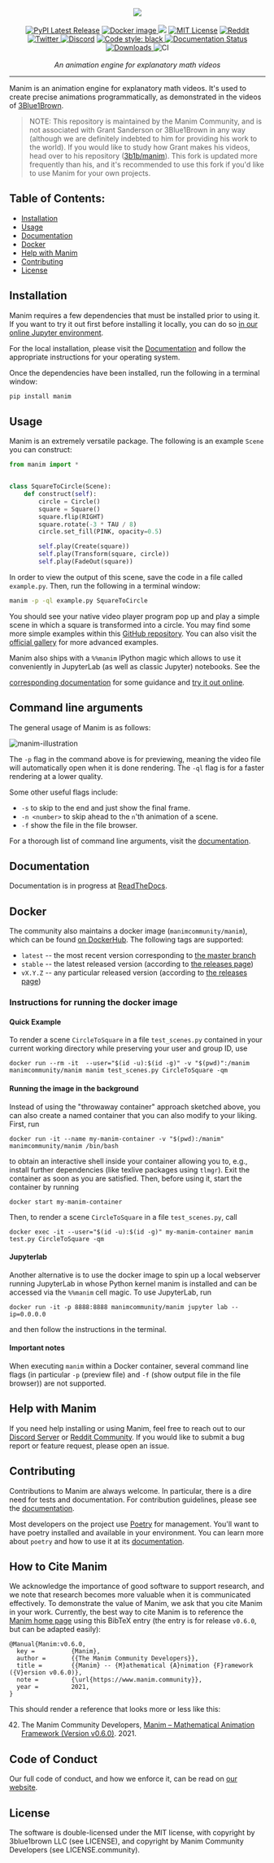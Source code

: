 <p align="center">
    <a href="https://www.manim.community/"><img src="https://raw.githubusercontent.com/ManimCommunity/manim/master/logo/cropped.png"></a>
    <br />
    <br />
    <a href="https://pypi.org/project/manim/"><img src="https://img.shields.io/pypi/v/manim.svg?style=flat&logo=pypi" alt="PyPI Latest Release"></a>
    <a href="https://hub.docker.com/r/manimcommunity/manim"><img src="https://img.shields.io/docker/v/manimcommunity/manim?color=%23099cec&label=docker%20image&logo=docker" alt="Docker image"> </a>
    <a href="https://mybinder.org/v2/gh/ManimCommunity/jupyter_examples/HEAD?filepath=basic_example_scenes.ipynb"><img src="https://mybinder.org/badge_logo.svg"></a>
    <a href="http://choosealicense.com/licenses/mit/"><img src="https://img.shields.io/badge/license-MIT-red.svg?style=flat" alt="MIT License"></a>
    <a href="https://www.reddit.com/r/manim/"><img src="https://img.shields.io/reddit/subreddit-subscribers/manim.svg?color=orange&label=reddit&logo=reddit" alt="Reddit" href=></a>
    <a href="https://twitter.com/manim_community/"><img src="https://img.shields.io/twitter/url/https/twitter.com/cloudposse.svg?style=social&label=Follow%20%40manim_community" alt="Twitter">
    <a href="https://www.manim.community/discord/"><img src="https://img.shields.io/discord/581738731934056449.svg?label=discord&color=yellow&logo=discord" alt="Discord"></a>
    <a href="https://github.com/psf/black"><img src="https://img.shields.io/badge/code%20style-black-000000.svg" alt="Code style: black">
    <a href="https://docs.manim.community/"><img src="https://readthedocs.org/projects/manimce/badge/?version=latest" alt="Documentation Status"></a>
    <a href="https://pepy.tech/project/manim"><img src="https://pepy.tech/badge/manim/month?" alt="Downloads"> </a>
    <img src="https://github.com/ManimCommunity/manim/workflows/CI/badge.svg" alt="CI">
    <br />
    <br />
    <i>An animation engine for explanatory math videos</i>
</p>
<hr />

Manim is an animation engine for explanatory math videos. It's used to create precise animations programmatically, as demonstrated in the videos of [3Blue1Brown](https://www.3blue1brown.com/).

> NOTE: This repository is maintained by the Manim Community, and is not associated with Grant Sanderson or 3Blue1Brown in any way (although we are definitely indebted to him for providing his work to the world). If you would like to study how Grant makes his videos, head over to his repository ([3b1b/manim](https://github.com/3b1b/manim)). This fork is updated more frequently than his, and it's recommended to use this fork if you'd like to use Manim for your own projects.

## Table of Contents:

-  [Installation](#installation)
-  [Usage](#usage)
-  [Documentation](#documentation)
-  [Docker](#docker)
-  [Help with Manim](#help-with-manim)
-  [Contributing](#contributing)
-  [License](#license)

## Installation

Manim requires a few dependencies that must be installed prior to using it. If you
want to try it out first before installing it locally, you can do so
[in our online Jupyter environment](https://mybinder.org/v2/gist/behackl/725d956ec80969226b7bf9b4aef40b78/HEAD?filepath=basic%20example%20scenes.ipynb).

For the local installation, please visit the [Documentation](https://docs.manim.community/en/stable/installation.html)
and follow the appropriate instructions for your operating system.

Once the dependencies have been installed, run the following in a terminal window:

```bash
pip install manim
```

## Usage

Manim is an extremely versatile package. The following is an example `Scene` you can construct:

```python
from manim import *


class SquareToCircle(Scene):
    def construct(self):
        circle = Circle()
        square = Square()
        square.flip(RIGHT)
        square.rotate(-3 * TAU / 8)
        circle.set_fill(PINK, opacity=0.5)

        self.play(Create(square))
        self.play(Transform(square, circle))
        self.play(FadeOut(square))
```

In order to view the output of this scene, save the code in a file called `example.py`. Then, run the following in a terminal window:

```sh
manim -p -ql example.py SquareToCircle
```

You should see your native video player program pop up and play a simple scene in which a square is transformed into a circle. You may find some more simple examples within this
[GitHub repository](example_scenes). You can also visit the [official gallery](https://docs.manim.community/en/stable/examples.html) for more advanced examples.

Manim also ships with a `%%manim` IPython magic which allows to use it conveniently in JupyterLab (as well as classic Jupyter) notebooks. See the

[corresponding documentation](https://docs.manim.community/en/stable/reference/manim.utils.ipython_magic.ManimMagic.html) for some guidance and
[try it out online](https://mybinder.org/v2/gh/ManimCommunity/jupyter_examples/HEAD?filepath=basic_example_scenes.ipynb).

## Command line arguments

The general usage of Manim is as follows:

![manim-illustration](https://raw.githubusercontent.com/ManimCommunity/manim/master/docs/source/_static/command.png)

The `-p` flag in the command above is for previewing, meaning the video file will automatically open when it is done rendering. The `-ql` flag is for a faster rendering at a lower quality.

Some other useful flags include:

-  `-s` to skip to the end and just show the final frame.
-  `-n <number>` to skip ahead to the `n`'th animation of a scene.
-  `-f` show the file in the file browser.

For a thorough list of command line arguments, visit the [documentation](https://docs.manim.community/en/stable/tutorials/configuration.html).

## Documentation

Documentation is in progress at [ReadTheDocs](https://docs.manim.community/).

## Docker

The community also maintains a docker image (`manimcommunity/manim`), which can be found [on DockerHub](https://hub.docker.com/r/manimcommunity/manim). The following tags are supported:

- `latest` -- the most recent version corresponding to [the master branch](https://github.com/ManimCommunity/manim)
- `stable` -- the latest released version (according to [the releases page](https://github.com/ManimCommunity/manim/releases))
- `vX.Y.Z` -- any particular released version (according to [the releases page](https://github.com/ManimCommunity/manim/releases))

### Instructions for running the docker image

#### Quick Example
To render a scene `CircleToSquare` in a file `test_scenes.py` contained in your current working directory while preserving your user and group ID, use
```
docker run --rm -it  --user="$(id -u):$(id -g)" -v "$(pwd)":/manim manimcommunity/manim manim test_scenes.py CircleToSquare -qm
```

#### Running the image in the background
Instead of using the "throwaway container" approach sketched above, you can also create a named container that you can also modify to your liking. First, run
```
docker run -it --name my-manim-container -v "$(pwd):/manim" manimcommunity/manim /bin/bash
```
to obtain an interactive shell inside your container allowing you to, e.g., install further dependencies (like texlive packages using `tlmgr`). Exit the container as soon as you are satisfied. Then, before using it, start the container by running
```
docker start my-manim-container
```
Then, to render a scene `CircleToSquare` in a file `test_scenes.py`, call
```
docker exec -it --user="$(id -u):$(id -g)" my-manim-container manim test.py CircleToSquare -qm
```

#### Jupyterlab
Another alternative is to use the docker image to spin up a local webserver running
JupyterLab in whose Python kernel manim is installed and can be accessed via the `%%manim` cell magic.
To use JupyterLab, run
```
docker run -it -p 8888:8888 manimcommunity/manim jupyter lab --ip=0.0.0.0
```
and then follow the instructions in the terminal.

#### Important notes

When executing `manim` within a Docker container, several command line flags (in particular `-p` (preview file) and `-f` (show output file in the file browser)) are not supported.

## Help with Manim

If you need help installing or using Manim, feel free to reach out to our [Discord
Server](https://www.manim.community/discord/) or [Reddit Community](https://www.reddit.com/r/manim). If you would like to submit a bug report or feature request, please open an issue.

## Contributing

Contributions to Manim are always welcome. In particular, there is a dire need for tests and documentation. For contribution guidelines, please see the [documentation](https://docs.manim.community/en/stable/contributing.html).

Most developers on the project use [Poetry](https://python-poetry.org/docs/) for management. You'll want to have poetry installed and available in your environment. You can learn more about `poetry` and how to use it at its [documentation](https://docs.manim.community/en/stable/installation/for_dev.html).

## How to Cite Manim

We acknowledge the importance of good software to support research, and we note
that research becomes more valuable when it is communicated effectively. To
demonstrate the value of Manim, we ask that you cite Manim in your work.
Currently, the best way to cite Manim is to reference the
[Manim home page](https://www.manim.community) using this BibTeX entry (the
entry is for release `v0.6.0`, but can be adapted easily):

```
@Manual{Manim:v0.6.0,
  key =          {Manim},
  author =       {{The Manim Community Developers}},
  title =        {{Manim} -- {M}athematical {A}nimation {F}ramework ({V}ersion v0.6.0)},
  note =         {\url{https://www.manim.community}},
  year =         2021,
}
```

This should render a reference that looks more or less like this:

42. The Manim Community Developers,
    [Manim – Mathematical Animation Framework (Version v0.6.0)](https://www.manim.community).
    2021.

## Code of Conduct

Our full code of conduct, and how we enforce it, can be read on [our website](https://docs.manim.community/en/stable/conduct.html).

## License

The software is double-licensed under the MIT license, with copyright by 3blue1brown LLC (see LICENSE), and copyright by Manim Community Developers (see LICENSE.community).
